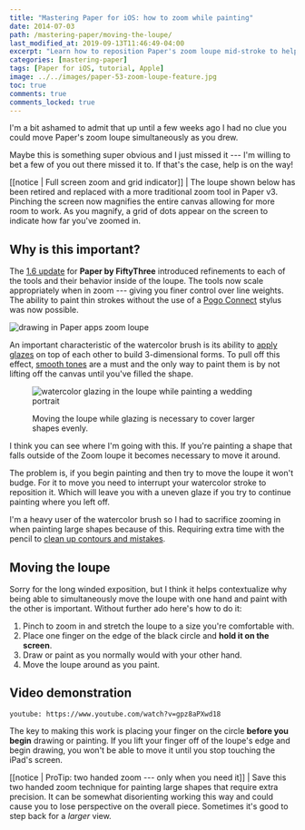 ```yaml
---
title: "Mastering Paper for iOS: how to zoom while painting"
date: 2014-07-03
path: /mastering-paper/moving-the-loupe/
last_modified_at: 2019-09-13T11:46:49-04:00
excerpt: "Learn how to reposition Paper's zoom loupe mid-stroke to help add detail to your drawings."
categories: [mastering-paper]
tags: [Paper for iOS, tutorial, Apple]
image: ../../images/paper-53-zoom-loupe-feature.jpg
toc: true
comments: true
comments_locked: true
---
```


I'm a bit ashamed to admit that up until a few weeks ago I had no clue you could move Paper's zoom loupe simultaneously as you drew.

Maybe this is something super obvious and I just missed it --- I'm willing to bet a few of you out there missed it to. If that's the case, help is on the way!

[[notice | Full screen zoom and grid indicator]]
| The loupe shown below has been retired and replaced with a more traditional zoom tool in Paper v3. Pinching the screen now magnifies the entire canvas allowing for more room to work. As you magnify, a grid of dots appear on the screen to indicate how far you've zoomed in.

## Why is this important?

The [1.6 update](http://news.fiftythree.com/post/79379441335/the-paper-ios-7-update-is-here-brighter-fresher) for **Paper by FiftyThree** introduced refinements to each of the tools and their behavior inside of the loupe. The tools now scale appropriately when in zoom --- giving you finer control over line weights. The ability to paint thin strokes without the use of a [Pogo Connect](/mastering-paper/pogo-connect-smart-pen/) stylus was now possible.

![drawing in Paper apps zoom loupe](../../images/paper-53-zoom-loupe-pencil-ev.jpg)

An important characteristic of the watercolor brush is its ability to [apply glazes](/mastering-paper/basics/#glazing) on top of each other to build 3-dimensional forms. To pull off this effect, [smooth tones](/mastering-paper/basics/#painting-smooth) are a must and the only way to paint them is by not lifting off the canvas until you've filled the shape.

<figure>
  <img alt="watercolor glazing in the loupe while painting a wedding portrait" src="../../images/paper-53-zoom-glaze-face.jpg">
  <figcaption><p>Moving the loupe while glazing is necessary to cover larger shapes evenly.</p></figcaption>
</figure>

I think you can see where I'm going with this. If you're painting a shape that falls outside of the Zoom loupe it becomes necessary to move it around.

The problem is, if you begin painting and then try to move the loupe it won't budge. For it to move you need to interrupt your watercolor stroke to reposition it. Which will leave you with a uneven glaze if you try to continue painting where you left off.

I'm a heavy user of the watercolor brush so I had to sacrifice zooming in when painting large shapes because of this. Requiring extra time with the pencil to [clean up contours and mistakes](/mastering-paper/drawing-faces/#refining-the-contours).

## Moving the loupe

Sorry for the long winded exposition, but I think it helps contextualize why being able to simultaneously move the loupe with one hand and paint with the other is important. Without further ado here's how to do it:

1. Pinch to zoom in and stretch the loupe to a size you're comfortable with.
2. Place one finger on the edge of the black circle and **hold it on the screen**.
3. Draw or paint as you normally would with your other hand.
4. Move the loupe around as you paint.

## Video demonstration

`youtube: https://www.youtube.com/watch?v=gpz8aPXwd18`

The key to making this work is placing your finger on the circle **before you begin** drawing or painting. If you lift your finger off of the loupe's edge and begin drawing, you won't be able to move it until you stop touching the iPad's screen.

[[notice | ProTip: two handed zoom --- only when you need it]]
| Save this two handed zoom technique for painting large shapes that require extra precision. It can be somewhat disorienting working this way and could cause you to lose perspective on the overall piece. Sometimes it's good to step back for a *larger* view.
